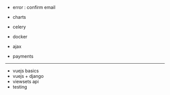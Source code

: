 


- error : confirm email 


- charts

- celery 
- docker 
- ajax 
- payments 
- ----------------
- vuejs basics 
- vuejs + django
- viewsets api  
- testing 